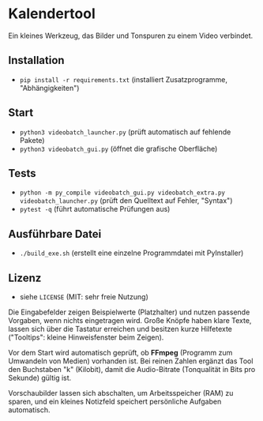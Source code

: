 # Kalendertool

Ein kleines Werkzeug, das Bilder und Tonspuren zu einem Video verbindet.

## Installation
- `pip install -r requirements.txt` (installiert Zusatzprogramme, "Abhängigkeiten")

## Start
- `python3 videobatch_launcher.py` (prüft automatisch auf fehlende Pakete)
- `python3 videobatch_gui.py` (öffnet die grafische Oberfläche)

## Tests
- `python -m py_compile videobatch_gui.py videobatch_extra.py videobatch_launcher.py` (prüft den Quelltext auf Fehler, "Syntax")
- `pytest -q` (führt automatische Prüfungen aus)

## Ausführbare Datei
- `./build_exe.sh` (erstellt eine einzelne Programmdatei mit PyInstaller)

## Lizenz
- siehe `LICENSE` (MIT: sehr freie Nutzung)

Die Eingabefelder zeigen Beispielwerte (Platzhalter) und nutzen passende
Vorgaben, wenn nichts eingetragen wird. Große Knöpfe haben klare Texte,
lassen sich über die Tastatur erreichen und besitzen kurze Hilfetexte
("Tooltips": kleine Hinweisfenster beim Zeigen).

Vor dem Start wird automatisch geprüft, ob **FFmpeg** (Programm zum Umwandeln
von Medien) vorhanden ist. Bei reinen Zahlen ergänzt das Tool den Buchstaben
"k" (Kilobit), damit die Audio-Bitrate (Tonqualität in Bits pro Sekunde) gültig
ist.

Vorschaubilder lassen sich abschalten, um Arbeitsspeicher (RAM) zu sparen, und
ein kleines Notizfeld speichert persönliche Aufgaben automatisch.
